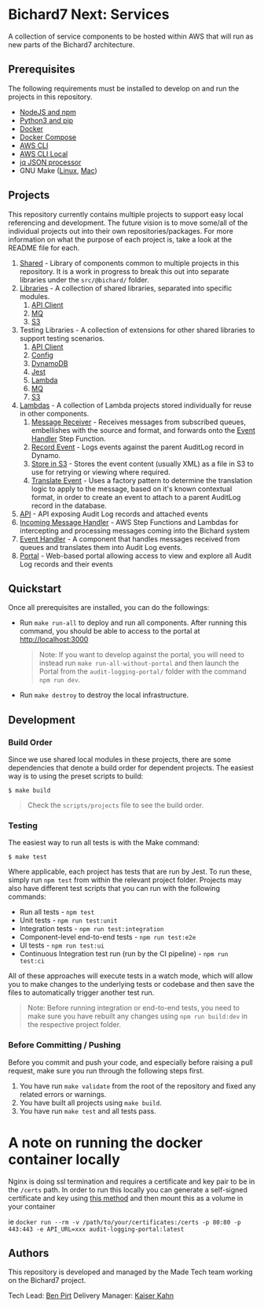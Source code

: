 # Bichard7 Next: Services

A collection of service components to be hosted within AWS that will run as new parts of the Bichard7 architecture.

## Prerequisites

The following requirements must be installed to develop on and run the projects in this repository.

- [NodeJS and npm](https://nodejs.org/en/download/)
- [Python3 and pip](https://www.python.org/downloads/)
- [Docker](https://docs.docker.com/get-docker/)
- [Docker Compose](https://docs.docker.com/compose/install/)
- [AWS CLI](https://docs.aws.amazon.com/cli/latest/userguide/install-cliv2.html)
- [AWS CLI Local](https://github.com/localstack/awscli-local)
- [jq JSON processor](https://stedolan.github.io/jq/)
- GNU Make ([Linux](https://www.gnu.org/software/make/), [Mac](https://formulae.brew.sh/formula/make))

## Projects

This repository currently contains multiple projects to support easy local referencing and development. The future vision is to move some/all of the individual projects out into their own repositories/packages. For more information on what the purpose of each project is, take a look at the README file for each.

1. [Shared](shared/) - Library of components common to multiple projects in this repository. It is a work in progress to break this out into separate libraries under the `src/@bichard/` folder.
1. [Libraries](src/@bichard/) - A collection of shared libraries, separated into specific modules.
   1. [API Client](src/@bichard/api-client/)
   1. [MQ](src/@bichard/mq/)
   1. [S3](src/@bichard/s3/)
1. Testing Libraries - A collection of extensions for other shared libraries to support testing scenarios.
   1. [API Client](src/@bichard/testing-api-client/)
   1. [Config](src/@bichard/testing-config/)
   1. [DynamoDB](src/@bichard/testing-dynamodb/)
   1. [Jest](src/@bichard/testing-jest/)
   1. [Lambda](src/@bichard/testing-lambda/)
   1. [MQ](src/@bichard/testing-mq/)
   1. [S3](src/@bichard/testing-s3/)
1. [Lambdas](src/lambdas/) - A collection of Lambda projects stored individually for reuse in other components.
   1. [Message Receiver](src/lambdas/message-receiver/) - Receives messages from subscribed queues, embellishes with the source and format, and forwards onto the [Event Handler](src/event-handler/) Step Function.
   1. [Record Event](src/lambdas/record-event/) - Logs events against the parent AuditLog record in Dynamo.
   1. [Store in S3](src/lambdas/store-in-s3/) - Stores the event content (usually XML) as a file in S3 to use for retrying or viewing where required.
   1. [Translate Event](src/lambdas/translate-event/) - Uses a factory pattern to determine the translation logic to apply to the message, based on it's known contextual format, in order to create an event to attach to a parent AuditLog record in the database.
1. [API](audit-log-api/) - API exposing Audit Log records and attached events
1. [Incoming Message Handler](incoming-message-handler/) - AWS Step Functions and Lambdas for intercepting and processing messages coming into the Bichard system
1. [Event Handler](src/event-handler/) - A component that handles messages received from queues and translates them into Audit Log events.
1. [Portal](audit-log-portal/) - Web-based portal allowing access to view and explore all Audit Log records and their events

## Quickstart

Once all prerequisites are installed, you can do the followings:

- Run `make run-all` to deploy and run all components. After running this command, you should be able to access to the portal at [http://localhost:3000](http://localhost:3000)
  > Note: If you want to develop against the portal, you will need to instead run `make run-all-without-portal` and then launch the Portal from the `audit-logging-portal/` folder with the command `npm run dev`.
- Run `make destroy` to destroy the local infrastructure.

## Development

### Build Order

Since we use shared local modules in these projects, there are some dependencies that denote a build order for dependent projects. The easiest way is to using the preset scripts to build:

```shell
$ make build
```

> Check the `scripts/projects` file to see the build order.

### Testing

The easiest way to run all tests is with the Make command:

```shell
$ make test
```

Where applicable, each project has tests that are run by Jest. To run these, simply run `npm test` from within the relevant project folder. Projects may also have different test scripts that you can run with the following commands:

- Run all tests - `npm test`
- Unit tests - `npm run test:unit`
- Integration tests - `npm run test:integration`
- Component-level end-to-end tests - `npm run test:e2e`
- UI tests - `npm run test:ui`
- Continuous Integration test run (run by the CI pipeline) - `npm run test:ci`

All of these approaches will execute tests in a watch mode, which will allow you to make changes to the underlying tests or codebase and then save the files to automatically trigger another test run.

> Note: Before running integration or end-to-end tests, you need to make sure you have rebuilt any changes using `npm run build:dev` in the respective project folder.

### Before Committing / Pushing

Before you commit and push your code, and especially before raising a pull request, make sure you run through the following steps first.

1. You have run `make validate` from the root of the repository and fixed any related errors or warnings.
1. You have built all projects using `make build`.
1. You have run `make test` and all tests pass.

# A note on running the docker container locally

Nginx is doing ssl termination and requires a certificate and key pair to be in the `/certs` path.
In order to run this locally you can generate a self-signed certificate and key using [this method](https://linuxize.com/post/creating-a-self-signed-ssl-certificate/) and then mount
this as a volume in your container

ie `docker run --rm -v /path/to/your/certificates:/certs -p 80:80 -p 443:443 -e API_URL=xxx audit-logging-portal:latest`

## Authors

This repository is developed and managed by the Made Tech team working on the Bichard7 project.

Tech Lead: [Ben Pirt](mailto:ben@madetech.com)
Delivery Manager: [Kaiser Kahn](mailto:kaiser.kahn@madetech.com)
